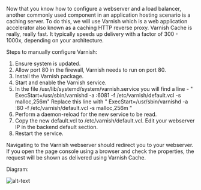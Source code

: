 Now that you know how to configure a webserver and a load balancer, another commonly used component in an application hosting scenario is a caching server.
To do this, we will use Varnish which is a web application accelerator also known as a caching HTTP reverse proxy. Varnish Cache is really, really fast. 
It typically speeds up delivery with a factor of 300 - 1000x, depending on your architecture.

Steps to manually configure Varnish:

1. Ensure system is updated.
2. Allow port 80 in the firewall, Varnish needs to run on port 80.
3. Install the Varnish package.
4. Start and enable the Varnish service.
5. In the file /usr/lib/systemd/system/varnish.service you will find a line - " ExecStart=/usr/sbin/varnishd -a :6081 -f /etc/varnish/default.vcl -s malloc,256m"
Replace this line with " ExecStart=/usr/sbin/varnishd -a :80 -f /etc/varnish/default.vcl -s malloc,256m " 
6.  Perform a daemon-reload for the new service to be read.
7.  Copy the new default.vcl to /etc/varnish/default.vcl. Edit your webserver IP in the backend default section.
8.  Restart the service.

Navigating to the Varnish webserver should redirect you to your webserver. If you open the page console using a browser and check the properties, the 
request will be shown as delivered using Varnish Cache.


Diagram:

![alt-text](https://github.com/networknuts/RH294-Labs/blob/master/Untitled%20Diagram.drawio.png?raw=true)

